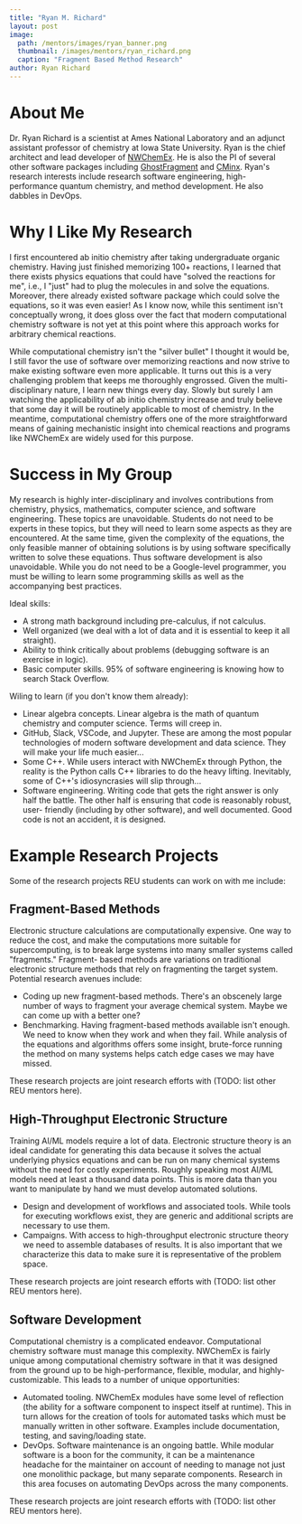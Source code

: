 ```yaml
---
title: "Ryan M. Richard"
layout: post
image:
  path: /mentors/images/ryan_banner.png
  thumbnail: /images/mentors/ryan_richard.png
  caption: "Fragment Based Method Research"
author: Ryan Richard
---
```


# About Me

Dr. Ryan Richard is a scientist at Ames National Laboratory and an adjunct
assistant professor of chemistry at Iowa State University. Ryan is the chief
architect and lead developer of
[NWChemEx](https://github.com/NWChemEx/NWChemEx). He is also the PI of several
other software packages including
[GhostFragment](https://github.com/rmrresearch/GhostFragment) and
[CMinx](https://github.com/CMakePP/CMinx). Ryan's research interests include
research software engineering, high-performance quantum chemistry, and method
development. He also dabbles in DevOps.

# Why I Like My Research

I first encountered ab initio chemistry after taking undergraduate organic
chemistry. Having just finished memorizing 100+ reactions, I learned that there
exists physics equations that could have "solved the reactions for me", i.e.,
I "just" had to plug the molecules in and solve the equations. Moreover, there
already existed software package which could solve the equations, so it was
even easier! As I know now, while this sentiment isn't conceptually wrong, it
does gloss over the fact that modern computational chemistry software is not yet
at this point where this approach works for arbitrary chemical reactions.

While computational chemistry isn't the "silver bullet" I thought it would be, I
still favor the use of software over memorizing reactions and now strive to
make existing software even more applicable. It turns out this is a very
challenging problem that keeps me thoroughly engrossed. Given the multi-
disciplinary nature, I learn new things every day. Slowly but surely I am
watching the applicability of ab initio chemistry increase and truly believe
that some day it will be routinely applicable to most of chemistry. In the
meantime, computational chemistry offers one of the more straightforward means
of gaining mechanistic insight into chemical reactions and programs like
NWChemEx are widely used for this purpose.

# Success in My Group

My research is highly inter-disciplinary and involves contributions from
chemistry, physics, mathematics, computer science, and software engineering.
These topics are unavoidable. Students do not need to be experts in these
topics, but they will need to learn some aspects as they are encountered. At the
same time, given the complexity of the equations, the only feasible manner of
obtaining solutions is by using software specifically written to solve these
equations. Thus software development is also unavoidable. While you do not need
to be a Google-level programmer, you must be willing to learn some programming
skills as well as the accompanying best practices.

Ideal skills:

- A strong math background including pre-calculus, if not calculus.
- Well organized (we deal with a lot of data and it is essential to keep it
  all straight).
- Ability to think critically about problems (debugging software is an
  exercise in logic).
- Basic computer skills. 95% of software engineering is knowing how to search
  Stack Overflow.

Wiling to learn (if you don't know them already):

- Linear algebra concepts. Linear algebra is the math of quantum chemistry and
  computer science. Terms will creep in.
- GitHub, Slack, VSCode, and Jupyter. These are among the most popular
  technologies of modern software development and data science. They will make
  your life much easier...
- Some C++. While users interact with NWChemEx through Python, the reality is
  the Python calls C++ libraries to do the heavy lifting. Inevitably, some of
  C++'s idiosyncrasies will slip through...
- Software engineering. Writing code that gets the right answer is only half
  the battle. The other half is ensuring that code is reasonably robust, user-
  friendly (including by other software), and well documented. Good code is not
  an accident, it is designed.

# Example Research Projects

Some of the research projects REU students can work on with me include:

## Fragment-Based Methods

Electronic structure calculations are computationally expensive. One way to
reduce the cost, and make the computations more suitable for supercomputing, is
to break large systems into many smaller systems called "fragments." Fragment-
based methods are variations on traditional electronic structure methods that
rely on fragmenting the target system. Potential research avenues include:

- Coding up new fragment-based methods. There's an obscenely large number of
  ways to fragment your average chemical system. Maybe we can come up with a
  better one?
- Benchmarking. Having fragment-based methods available isn't enough. We need to
  know when they work and when they fail. While analysis of the equations and
  algorithms offers some insight, brute-force running the method on many systems
  helps catch edge cases we may have missed.

These research projects are joint research efforts with (TODO: list other REU
mentors here).

## High-Throughput Electronic Structure

Training AI/ML models require a lot of data. Electronic structure theory is an
ideal candidate for generating this data because it solves the actual underlying
physics equations and can be run on many chemical systems without the need for
costly experiments. Roughly speaking most AI/ML models need at least a thousand
data points. This is more data than you want to manipulate by hand we must
develop automated solutions.

- Design and development of workflows and associated tools. While tools for
  executing workflows exist, they are generic and additional scripts are
  necessary to use them.
- Campaigns. With access to high-throughput electronic structure theory we need
  to assemble databases of results. It is also important that we characterize
  this data to make sure it is representative of the problem space.

These research projects are joint research efforts with (TODO: list other REU
mentors here).

## Software Development

Computational chemistry is a complicated endeavor. Computational chemistry
software must manage this complexity. NWChemEx is fairly unique among
computational chemistry software in that it was designed from the ground up to
be high-performance, flexible, modular, and highly-customizable. This leads to
a number of unique opportunities:

- Automated tooling. NWChemEx modules have some level of reflection (the
  ability for a software component to inspect itself at runtime). This in turn
  allows for the creation of tools for automated tasks which must be manually
  written in other software. Examples include documentation, testing, and
  saving/loading state.
- DevOps. Software maintenance is an ongoing battle. While modular software is
  a boon for the community, it can be a maintenance headache for the maintainer
  on account of needing to manage not just one monolithic package, but many
  separate components. Research in this area focuses on automating DevOps
  across the many components.

These research projects are joint research efforts with (TODO: list other REU
mentors here).
